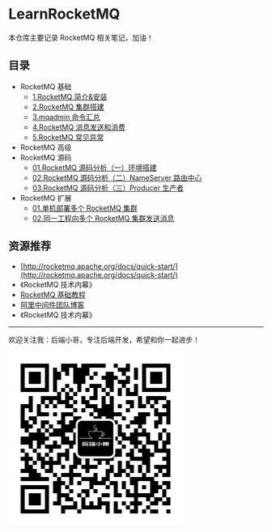 # LearnRocketMQ
本仓库主要记录 RocketMQ 相关笔记，加油！

## 目录
- RocketMQ 基础
  - [1.RocketMQ 简介&安装](./base/1.RocketMQ%20简介&安装.md)
  - [2.RocketMQ 集群搭建](./base/2.RocketMQ%20集群搭建.md)
  - [3.mqadmin 命令汇总](./base/3.mqadmin%20命令汇总.md)
  - [4.RocketMQ 消息发送和消费](./base/4.RocketMQ%20消息发送和消费.md)
  - [5.RocketMQ 常见异常](./base/4.RocketMQ%20常见异常.md)
- RocketMQ 高级
- RocketMQ 源码
  - [01.RocketMQ 源码分析（一）环境搭建](./source_code/01.RocketMQ%20源码分析（一）环境搭建.md)
  - [02.RocketMQ 源码分析（二）NameServer 路由中心](./source_code/02.RocketMQ%20源码分析（二）NameServer%20路由中心.md)
  - [03.RocketMQ 源码分析（三）Producer 生产者](./source_code/03.RocketMQ%20源码分析（三）Producer%20生产者.md)
- RocketMQ 扩展
  - [01.单机部署多个 RocketMQ 集群](./extend/01.单机部署多个%20RocketMQ%20集群.md)
  - [02.同一工程向多个 RocketMQ 集群发送消息](./extend/02.同一工程向多个%20RocketMQ%20集群发送消息.md)

## 资源推荐
- [http://rocketmq.apache.org/docs/quick-start/](http://rocketmq.apache.org/docs/quick-start/)
- 《RocketMQ 技术内幕》
- [RocketMQ 基础教程](https://www.bilibili.com/video/BV1ta4y1x729)
- [阿里中间件团队博客](http://jm.taobao.org/)
- 《RocketMQ 技术内幕》


---

欢迎关注我：后端小哥，专注后端开发，希望和你一起进步！

![](https://github.com/lujiahao0708/PicRepo/raw/master/%E5%85%AC%E4%BC%97%E5%8F%B7%E4%BA%8C%E7%BB%B4%E7%A0%81.jpg)


